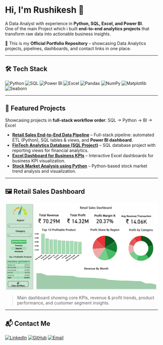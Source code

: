 # Hi, I'm Rushikesh 👋  

A Data Analyst with experience in **Python, SQL, Excel, and Power BI**.  
One of the main Project which i built **end-to-end analytics projects** that transform raw data into actionable business insights.

🚀 This is my **Official Portfolio Repository** – showcasing Data Analytics projects, pipelines, dashboards, and contact links in one place.

---

## 🛠️ Tech Stack

![Python](https://img.shields.io/badge/-Python-3776AB?style=flat-square&logo=python&logoColor=white)
![SQL](https://img.shields.io/badge/-SQL-4479A1?style=flat-square&logo=Microsoft-SQL-Server&logoColor=white)
![Power BI](https://img.shields.io/badge/-Power%20BI-F2C811?style=flat-square&logo=power-bi&logoColor=black)
![Excel](https://img.shields.io/badge/-Excel-217346?style=flat-square&logo=microsoft-excel&logoColor=white)
![Pandas](https://img.shields.io/badge/-Pandas-150458?style=flat-square&logo=pandas&logoColor=white)
![NumPy](https://img.shields.io/badge/-NumPy-013243?style=flat-square&logo=numpy&logoColor=white)
![Matplotlib](https://img.shields.io/badge/-Matplotlib-11557C?style=flat-square&logo=matplotlib&logoColor=white)
![Seaborn](https://img.shields.io/badge/-Seaborn-000000?style=flat-square&logo=seaborn)

---

## 🚀 Featured Projects

Showcasing projects in **full-stack workflow order**: SQL → Python → BI → Excel

- [**Retail Sales End-to-End Data Pipeline**](https://github.com/suryawanshirushikesh/Retail-Sales-ETL-BI-Pipeline/tree/main) – Full-stack pipeline: automated ETL (Python), SQL tables & views, and **Power BI dashboard**.  
- [**FinTech Analytics Database (SQL Project)**](https://github.com/suryawanshirushikesh/SQL-project) – SQL database project with reporting views for financial analytics.  
- [**Excel Dashboard for Business KPIs**](https://github.com/suryawanshirushikesh/excel-dashboard-kpis) – Interactive Excel dashboards for business KPI visualization.  
- [**Stock Market Analysis using Python**](https://github.com/suryawanshirushikesh/Stock-Market-Analysis-using-python) – Python-based stock market trend analysis and visualization.  

---

## 🖼 Retail Sales Dashboard

![Retail Sales Dashboard](Dashboardd.png)


> Main dashboard showing core KPIs, revenue & profit trends, product performance, and customer segment insights.

---

## 📬 Contact Me

[![LinkedIn](https://img.shields.io/badge/LinkedIn-0A66C2?style=for-the-badge&logo=linkedin&logoColor=white)](https://www.linkedin.com/in/suryawanshirushikesh) 
[![GitHub](https://img.shields.io/badge/GitHub-181717?style=for-the-badge&logo=github&logoColor=white)](https://github.com/suryawanshirushikesh) 
[![Email](https://img.shields.io/badge/Email-D14836?style=for-the-badge&logo=gmail&logoColor=white)](mailto:suryawanshirushikesh1812@gmail.com)


